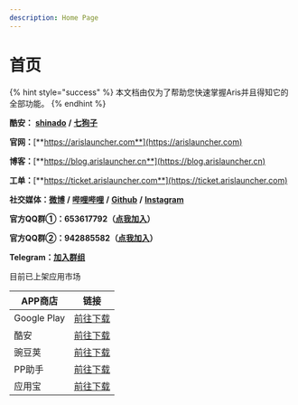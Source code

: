 ```yaml
---
description: Home Page
---
```


# 首页

{% hint style="success" %}
本文档由仅为了帮助您快速掌握Aris并且得知它的全部功能。
{% endhint %}

**酷安：** [**shinado**](coolmarket://u/427673) **/** [**七狗子**](coolmarket://u/520656)

**官网：**[**https://arislauncher.com**](https://arislauncher.com)

**博客：**[**https://blog.arislauncher.cn**](https://blog.arislauncher.cn)

**工单：**[**https://ticket.arislauncher.com**](https://ticket.arislauncher.com)

**社交媒体：**[**微博**](https://weibo.com/arislauncher) **/** [**哔哩哔哩**](https://space.bilibili.com/12574988) **/** [**Github**](https://github.com/ArisLauncher) **/** [**Instagram**](https://www.instagram.com/arislauncher/)

**官方QQ群①：653617792（**[**点我加入**](https://jq.qq.com/?\_wv=1027\&k=5PzHEft)**）**

**官方QQ群②：942885582（**[**点我加入**](https://jq.qq.com/?\_wv=1027\&k=57nC2eo)**）**

**Telegram：**[**加入群组**](https://t.me/ArisLauncher\_chat)

目前已上架应用市场

| APP商店       | 链接                                                                    |
| ----------- | --------------------------------------------------------------------- |
| Google Play | [前往下载](https://play.google.com/store/apps/details?id=com.ss.aris)     |
| 酷安          | [前往下载](https://www.coolapk.com/apk/shinado.indi.piping)               |
| 豌豆荚         | [前往下载](https://www.wandoujia.com/apps/7423300)                        |
| PP助手        | [前往下载](https://wap.pp.cn/app\_z5Dgcx5cxNcxe/)                         |
| 应用宝         | [前往下载](https://a.app.qq.com/o/simple.jsp?pkgname=shinado.indi.piping) |
